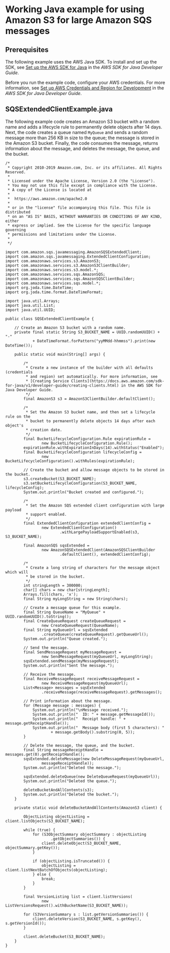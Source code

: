 # Working Java example for using Amazon S3 for large Amazon SQS messages<a name="working-java-example-using-s3-for-large-sqs-messages"></a>

## Prerequisites<a name="working-java-example-using-s3-for-large-sqs-messages-prerequisites"></a>

 The following example uses the AWS Java SDK\. To install and set up the SDK, see [Set up the AWS SDK for Java](https://docs.aws.amazon.com/sdk-for-java/v1/developer-guide/setup-install.html) in the *AWS SDK for Java Developer Guide*\.

Before you run the example code, configure your AWS credentials\. For more information, see [Set up AWS Credentials and Region for Development](https://docs.aws.amazon.com/sdk-for-java/v1/developer-guide/setup-credentials.html) in the *AWS SDK for Java Developer Guide*\. 

## SQSExtendedClientExample\.java<a name="working-java-example-using-s3-for-large-sqs-messages-example"></a>

The following example code creates an Amazon S3 bucket with a random name and adds a lifecycle rule to permanently delete objects after 14 days\. Next, the code creates a queue named `MyQueue` and sends a random message more than 256 KB in size to the queue; the message is stored in the Amazon S3 bucket\. Finally, the code consumes the message, returns information about the message, and deletes the message, the queue, and the bucket\.

```
/*
 * Copyright 2010-2019 Amazon.com, Inc. or its affiliates. All Rights Reserved.
 *
 * Licensed under the Apache License, Version 2.0 (the "License").
 * You may not use this file except in compliance with the License.
 * A copy of the License is located at
 *
 *  https://aws.amazon.com/apache2.0
 *
 * or in the "license" file accompanying this file. This file is distributed
 * on an "AS IS" BASIS, WITHOUT WARRANTIES OR CONDITIONS OF ANY KIND, either
 * express or implied. See the License for the specific language governing
 * permissions and limitations under the License.
 *
 */

import com.amazon.sqs.javamessaging.AmazonSQSExtendedClient;
import com.amazon.sqs.javamessaging.ExtendedClientConfiguration;
import com.amazonaws.services.s3.AmazonS3;
import com.amazonaws.services.s3.AmazonS3ClientBuilder;
import com.amazonaws.services.s3.model.*;
import com.amazonaws.services.sqs.AmazonSQS;
import com.amazonaws.services.sqs.AmazonSQSClientBuilder;
import com.amazonaws.services.sqs.model.*;
import org.joda.time.DateTime;
import org.joda.time.format.DateTimeFormat;

import java.util.Arrays;
import java.util.List;
import java.util.UUID;

public class SQSExtendedClientExample {

    // Create an Amazon S3 bucket with a random name.
    private final static String S3_BUCKET_NAME = UUID.randomUUID() + "-"
            + DateTimeFormat.forPattern("yyMMdd-hhmmss").print(new DateTime());

    public static void main(String[] args) {

        /*
         * Create a new instance of the builder with all defaults (credentials
         * and region) set automatically. For more information, see 
         * [Creating Service Clients](https://docs.aws.amazon.com/sdk-for-java/v1/developer-guide/creating-clients.html) in the AWS SDK for Java Developer Guide.
         */
        final AmazonS3 s3 = AmazonS3ClientBuilder.defaultClient();

        /*
         * Set the Amazon S3 bucket name, and then set a lifecycle rule on the
         * bucket to permanently delete objects 14 days after each object's
         * creation date.
         */
        final BucketLifecycleConfiguration.Rule expirationRule =
                new BucketLifecycleConfiguration.Rule();
        expirationRule.withExpirationInDays(14).withStatus("Enabled");
        final BucketLifecycleConfiguration lifecycleConfig =
                new BucketLifecycleConfiguration().withRules(expirationRule);

        // Create the bucket and allow message objects to be stored in the bucket.
        s3.createBucket(S3_BUCKET_NAME);
        s3.setBucketLifecycleConfiguration(S3_BUCKET_NAME, lifecycleConfig);
        System.out.println("Bucket created and configured.");

        /*
         * Set the Amazon SQS extended client configuration with large payload
         * support enabled.
         */
        final ExtendedClientConfiguration extendedClientConfig =
                new ExtendedClientConfiguration()
                        .withLargePayloadSupportEnabled(s3, S3_BUCKET_NAME);

        final AmazonSQS sqsExtended =
                new AmazonSQSExtendedClient(AmazonSQSClientBuilder
                        .defaultClient(), extendedClientConfig);

        /*
         * Create a long string of characters for the message object which will
         * be stored in the bucket.
         */
        int stringLength = 300000;
        char[] chars = new char[stringLength];
        Arrays.fill(chars, 'x');
        final String myLongString = new String(chars);

        // Create a message queue for this example.
        final String QueueName = "MyQueue" + UUID.randomUUID().toString();
        final CreateQueueRequest createQueueRequest =
                new CreateQueueRequest(QueueName);
        final String myQueueUrl = sqsExtended
                .createQueue(createQueueRequest).getQueueUrl();
        System.out.println("Queue created.");

        // Send the message.
        final SendMessageRequest myMessageRequest =
                new SendMessageRequest(myQueueUrl, myLongString);
        sqsExtended.sendMessage(myMessageRequest);
        System.out.println("Sent the message.");

        // Receive the message.
        final ReceiveMessageRequest receiveMessageRequest =
                new ReceiveMessageRequest(myQueueUrl);
        List<Message> messages = sqsExtended
                .receiveMessage(receiveMessageRequest).getMessages();

        // Print information about the message.
        for (Message message : messages) {
            System.out.println("\nMessage received.");
            System.out.println("  ID: " + message.getMessageId());
            System.out.println("  Receipt handle: " + message.getReceiptHandle());
            System.out.println("  Message body (first 5 characters): "
                    + message.getBody().substring(0, 5));
        }

        // Delete the message, the queue, and the bucket.
        final String messageReceiptHandle = messages.get(0).getReceiptHandle();
        sqsExtended.deleteMessage(new DeleteMessageRequest(myQueueUrl,
                messageReceiptHandle));
        System.out.println("Deleted the message.");

        sqsExtended.deleteQueue(new DeleteQueueRequest(myQueueUrl));
        System.out.println("Deleted the queue.");

        deleteBucketAndAllContents(s3);
        System.out.println("Deleted the bucket.");
    }

    private static void deleteBucketAndAllContents(AmazonS3 client) {

        ObjectListing objectListing = client.listObjects(S3_BUCKET_NAME);

        while (true) {
            for (S3ObjectSummary objectSummary : objectListing
                    .getObjectSummaries()) {
                client.deleteObject(S3_BUCKET_NAME, objectSummary.getKey());
            }

            if (objectListing.isTruncated()) {
                objectListing = client.listNextBatchOfObjects(objectListing);
            } else {
                break;
            }
        }

        final VersionListing list = client.listVersions(
                new ListVersionsRequest().withBucketName(S3_BUCKET_NAME));

        for (S3VersionSummary s : list.getVersionSummaries()) {
            client.deleteVersion(S3_BUCKET_NAME, s.getKey(), s.getVersionId());
        }

        client.deleteBucket(S3_BUCKET_NAME);
    }
}
```